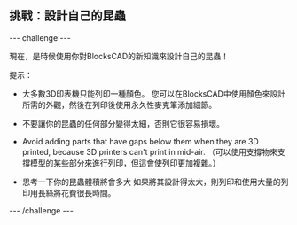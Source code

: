 ## 挑戰：設計自己的昆蟲

--- challenge ---

現在，是時候使用你對BlocksCAD的新知識來設計自己的昆蟲！

提示：

+ 大多數3D印表機只能列印一種顏色。 您可以在BlocksCAD中使用顏色來設計所需的外觀，然後在列印後使用永久性麥克筆添加細節。

+ 不要讓你的昆蟲的任何部分變得太細，否則它很容易損壞。

+ Avoid adding parts that have gaps below them when they are 3D printed, because 3D printers can't print in mid-air. （可以使用支撐物來支撐模型的某些部分來進行列印，但這會使列印更加複雜。）

+ 思考一下你的昆蟲體積將會多大 如果將其設計得太大，則列印和使用大量的列印用長絲將花費很長時間。

--- /challenge ---



 




  
